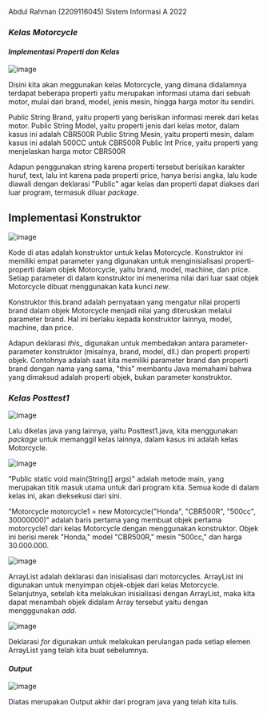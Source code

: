 Abdul Rahman (2209116045) Sistem Informasi A 2022

### *Kelas Motorcycle*
#### *Implementasi Properti dan Kelas*
![image](https://github.com/Udinkosd/pbo-post-test-1/assets/126738691/42666b96-4f7b-4843-a0cf-0f3117f433a3)

Disini kita akan meggunakan kelas Motorcycle, yang dimana didalamnya terdapat beberapa properti yaitu merupakan informasi utama
dari sebuah motor, mulai dari brand, model, jenis mesin, hingga harga motor itu sendiri.

Public String Brand, yaitu properti yang berisikan informasi merek dari kelas motor.
Public String Model, yaitu properti jenis dari kelas motor, dalam kasus ini adalah CBR500R
Public String Mesin, yaitu properti mesin, dalam kasus ini adalah 500CC untuk CBR500R
Public Int Price, yaitu properti yang menjelaskan harga motor CBR500R

Adapun penggunakan string karena properti tersebut berisikan karakter huruf, text, lalu int karena pada properti price, hanya berisi
angka, lalu kode diawali dengan deklarasi "Public" agar kelas dan properti dapat diakses dari luar program, termasuk diluar _package_.

## **Implementasi Konstruktor**
![image](https://github.com/Udinkosd/pbo-post-test-1/assets/126738691/a85ed58a-1041-48a7-aa1e-8a32d158ae2b)

Kode di atas adalah konstruktor untuk kelas Motorcycle. Konstruktor ini memiliki empat parameter yang digunakan untuk menginisialisasi
properti-properti dalam objek Motorcycle, yaitu brand, model, machine, dan price. Setiap parameter di dalam konstruktor ini menerima
nilai dari luar saat objek Motorcycle dibuat menggunakan kata kunci _new_.

Konstruktor this.brand adalah pernyataan yang mengatur nilai properti brand dalam objek Motorcycle menjadi nilai yang diteruskan melalui
parameter brand. Hal ini berlaku kepada konstruktor lainnya, model, machine, dan price.

Adapun deklarasi _this__ digunakan untuk membedakan antara parameter-parameter konstruktor (misalnya, brand, model, dll.) dan properti
properti objek. Contohnya adalah saat kita memiliki parameter brand dan properti brand dengan nama yang sama, "this" membantu Java
memahami bahwa yang dimaksud adalah properti objek, bukan parameter konstruktor.

### *Kelas Posttest1*
![image](https://github.com/Udinkosd/pbo-post-test-1/assets/126738691/49412485-2cf2-4193-b129-320c53775410)

Lalu dikelas java yang lainnya, yaitu Posttest1.java, kita menggunakan _package_ untuk memanggil kelas lainnya, dalam kasus ini adalah 
kelas Motorcycle.

![image](https://github.com/Udinkosd/pbo-post-test-1/assets/126738691/b59efb10-e8c0-4472-ae09-47eeb93fe2c3)

"Public static void main(String[] args)" adalah metode main, yang merupakan titik masuk utama untuk dari program kita. Semua kode di
dalam kelas ini, akan dieksekusi dari sini.

"Motorcycle motorcycle1 = new Motorcycle("Honda", "CBR500R", "500cc", 30000000)" adalah baris pertama yang membuat objek pertama
motorcycle1 dari kelas Motorcycle dengan menggunakan konstruktor. Objek ini berisi merek "Honda," model "CBR500R," mesin "500cc," dan
harga 30.000.000.

![image](https://github.com/Udinkosd/pbo-post-test-1/assets/126738691/98ca2729-82f3-4214-955e-677aa7f1785c)

ArrayList adalah deklarasi dan inisialisasi dari motorcycles. ArrayList ini digunakan untuk menyimpan objek-objek dari kelas Motorcycle.
Selanjutnya, setelah kita melakukan inisialisasi dengan ArrayList, maka kita dapat menambah objek didalam Array tersebut yaitu dengan
mengggunakan _add_. 

![image](https://github.com/Udinkosd/pbo-post-test-1/assets/126738691/0ba5ebfe-20cc-4a29-b2d0-2bcfb854b4ec)

Deklarasi _for_ digunakan untuk melakukan perulangan pada setiap elemen ArrayList yang telah kita buat sebelumnya.

#### *Output*
![image](https://github.com/Udinkosd/pbo-post-test-1/assets/126738691/f5da0725-77fb-40c7-baab-f4dfa280a54f)

Diatas merupakan Output akhir dari program java yang telah kita tulis.

